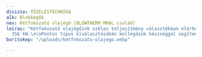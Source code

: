 ```yaml
---
divizio: TÜZELÉSTECHNIKA
alk: Blokkégők
nev: Kétfokozatú olajégő (BLOWTHERM MKAL család)
leiras: "Kétfokozatő olajégőink széles teljesítmény választékban elérhetőek: 24 -
  356 kW.\n\nPontos típus kiválasztásábán kollégáink készséggel segítenek!  "
boritokep: "/uploads/ketfokozatu-olajego.webp"

---
```


